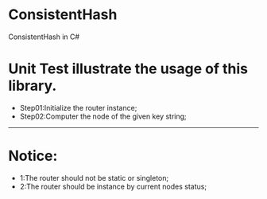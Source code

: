 # ConsistentHash
ConsistentHash in C#

Unit Test illustrate the usage of this library.
==

* Step01:Initialize the router instance;
* Step02:Computer the node of the given key string;

* * *

Notice:
==
* 1:The router should not be static or singleton;
* 2:The router should be instance by current nodes status;
